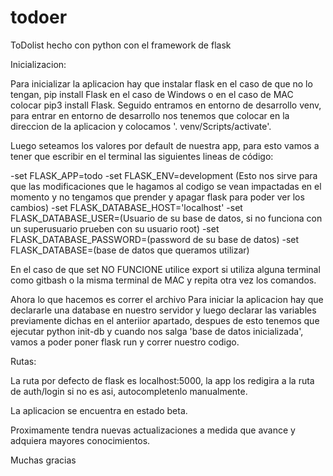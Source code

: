 # todoer
 
ToDolist hecho con python con el framework de flask

Inicializacion:

Para inicializar la aplicacion hay que instalar flask en el caso de que no lo tengan, pip install Flask en el caso de Windows o en el caso de MAC colocar pip3 install Flask. Seguido entramos en entorno de desarrollo venv, para entrar en entorno de desarrollo nos tenemos que colocar en la direccion de la aplicacion y colocamos '. venv/Scripts/activate'.

Luego seteamos los valores por default de nuestra app, para esto vamos a tener que escribir en el terminal las siguientes lineas de código:

-set FLASK_APP=todo
-set FLASK_ENV=development (Esto nos sirve para que las modificaciones que le hagamos al codigo se vean impactadas en el momento y no tengamos que prender y apagar flask para poder ver los cambios)
-set FLASK_DATABASE_HOST='localhost'
-set FLASK_DATABASE_USER=(Usuario de su base de datos, si no funciona con un superusuario prueben con su usuario root)
-set FLASK_DATABASE_PASSWORD=(password de su base de datos)
-set FLASK_DATABASE=(base de datos que queramos utilizar)

En el caso de que set NO FUNCIONE utilice export si utiliza alguna terminal como gitbash o la misma terminal de MAC y repita otra vez los comandos.

  Ahora lo que hacemos es correr el archivo 
Para iniciar la aplicacion hay que declararle una database en nuestro servidor y luego declarar las variables previamente dichas en el anteriior apartado, despues de esto tenemos que ejecutar python init-db y cuando nos salga 'base de datos inicializada', vamos a poder poner flask run y correr nuestro codigo.

Rutas: 
 
 La ruta por defecto de flask es localhost:5000, la app los redigira a la ruta de auth/login si no es asi, autocompletenlo manualmente.

La aplicacion se encuentra en estado beta.

Proximamente tendra nuevas actualizaciones a medida que avance y adquiera mayores conocimientos.

Muchas gracias
